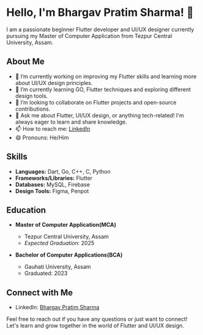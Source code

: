 # Hello, I'm Bhargav Pratim Sharma! 👋

I am a passionate beginner Flutter developer and UI/UX designer currently pursuing my Master of Computer Application from Tezpur Central University, Assam.

## About Me

- 🔭 I’m currently working on improving my Flutter skills and learning more about UI/UX design principles.
- 🌱 I’m currently learning GO, Flutter techniques and exploring different design tools.
- 👯 I’m looking to collaborate on Flutter projects and open-source contributions.
- 💬 Ask me about Flutter, UI/UX design, or anything tech-related! I'm always eager to learn and share knowledge.
- 📫 How to reach me: [LinkedIn](https://www.linkedin.com/in/bhargav1131/)
- 😄 Pronouns: He/Him

## Skills

- **Languages:** Dart, Go, C++, C, Python
- **Frameworks/Libraries:** Flutter
- **Databases:** MySQL, Firebase
- **Design Tools:** Figma, Penpot


## Education

- **Master of Computer Application(MCA)**
  - Tezpur Central University, Assam
  - _Expected Graduation:_ 2025
 
- **Bachelor of Computer Applications(BCA)**
   - Gauhati University, Assam
   - Graduated: 2023

## Connect with Me

- LinkedIn: [Bhargav Pratim Sharma](https://www.linkedin.com/in/bhargav1131/)

Feel free to reach out if you have any questions or just want to connect! Let's learn and grow together in the world of Flutter and UI/UX design.
